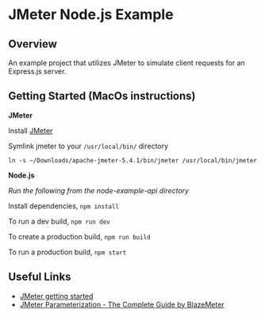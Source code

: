 # JMeter Node.js Example

## Overview

An example project that utilizes JMeter to simulate client requests for an Express.js server.

## Getting Started (MacOs instructions)

**JMeter**

Install [JMeter](https://jmeter.apache.org/download_jmeter.cgi)

Symlink jmeter to your `/usr/local/bin/` directory

```shell
ln -s ~/Downloads/apache-jmeter-5.4.1/bin/jmeter /usr/local/bin/jmeter
```

**Node.js**

*Run the following from the node-example-api directory*

Install dependencies, `npm install`

To run a dev build, `npm run dev`

To create a production build, `npm run build`

To run a production build, `npm start`

## Useful Links

* [JMeter getting started](https://jmeter.apache.org/usermanual/get-started.html)
* [JMeter Parameterization - The Complete Guide by BlazeMeter](https://www.blazemeter.com/blog/jmeter-parameterization-the-complete-guide)
